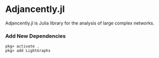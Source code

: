 # Adjancently.jl 

Adjancently.jl is Julia library for the analysis of large complex networks.

### Add New Dependencies

```
pkg> activate .
pkg> add LightGraphs
```


